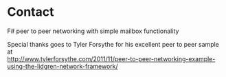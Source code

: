 # Contact
F# peer to peer networking with simple mailbox functionality

Special thanks goes to Tyler Forsythe for his excellent peer to peer sample at  
http://www.tylerforsythe.com/2011/11/peer-to-peer-networking-example-using-the-lidgren-network-framework/
